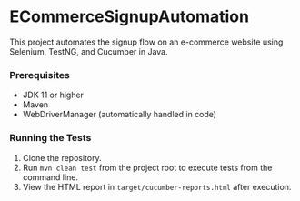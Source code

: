 # ECommerceSignupAutomation

This project automates the signup flow on an e-commerce website using Selenium, TestNG, and Cucumber in Java.

### Prerequisites
- JDK 11 or higher
- Maven
- WebDriverManager (automatically handled in code)

### Running the Tests
1. Clone the repository.
2. Run `mvn clean test` from the project root to execute tests from the command line.
3. View the HTML report in `target/cucumber-reports.html` after execution.
